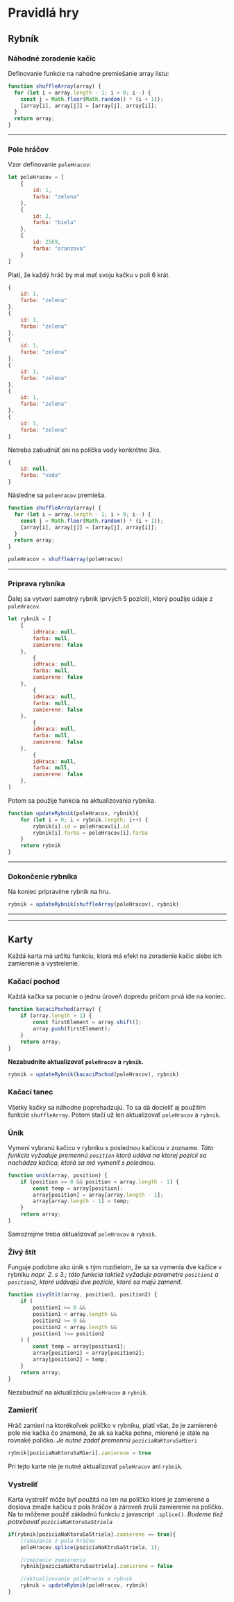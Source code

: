 # Pravidlá hry
## Rybník
### Náhodné zoradenie kačíc

Definovanie funkcie na nahodne premiešanie array listu:
```javascript
function shuffleArray(array) {
  for (let i = array.length - 1; i > 0; i--) {
    const j = Math.floor(Math.random() * (i + 1));
    [array[i], array[j]] = [array[j], array[i]];
  }
  return array;
}
```
---
### Pole hráčov
Vzor definovanie `poleHracov`:

```javascript
let poleHracov = [
    {
        id: 1,
        farba: "zelena"
    },
    {
        id: 2,
        farba: "biela"
    },
    {
        id: 2569,
        farba: "oranzova"
    }
]
```
Platí, že každý hráč by mal mať svoju kačku v poli 6 krát.
```javascript
{
    id: 1,
    farba: "zelena"
},
{
    id: 1,
    farba: "zelena"
},
{
    id: 1,
    farba: "zelena"
},
{
    id: 1,
    farba: "zelena"
},
{
    id: 1,
    farba: "zelena"
},
{
    id: 1,
    farba: "zelena"
}
```
Netreba zabudnúť ani na políčka vody konkrétne 3ks.
```javascript
{
    id: null,
    farba: "voda"
}
```
Následne sa `poleHracov` premieša.
```javascript
function shuffleArray(array) {
  for (let i = array.length - 1; i > 0; i--) {
    const j = Math.floor(Math.random() * (i + 1));
    [array[i], array[j]] = [array[j], array[i]];
  }
  return array;
}

poleHracov = shuffleArray(poleHracov)
```
---

### Príprava rybníka
Ďalej sa vytvorí samotný rybník (prvých 5 pozícii), ktorý použije údaje z `poleHracov`.

```javascript
let rybnik = [
    {
        idHraca: null,
        farba: null,
        zamierene: false
    },
        {
        idHraca: null,
        farba: null,
        zamierene: false
    },
        {
        idHraca: null,
        farba: null,
        zamierene: false
    },
        {
        idHraca: null,
        farba: null,
        zamierene: false
    },
        {
        idHraca: null,
        farba: null,
        zamierene: false
    },
]
```

Potom sa použije funkcia na aktualizovania rybníka.
```javascript
function updateRybnik(poleHracov, rybnik){
    for (let i = 0; i < rybnik.length; i++) {
        rybnik[i].id = poleHracov[i].id
        rybnik[i].farba = poleHracov[i].farba
    }
    return rybnik
}
```
---
### Dokončenie rybníka 
Na koniec pripravíme rybník na hru.
```javascript
rybnik = updateRybnik(shuffleArray(poleHracov), rybnik)
```
---
---
## Karty
Každá karta má určitú funkciu, ktorá má efekt na zoradenie kačíc alebo ich zamierenie a vystrelenie.

### Kačací pochod

Každá kačka sa pocunie o jednu úroveň dopredu pričom prvá ide na koniec.

```javascript
function kacaciPochod(array) {
    if (array.length > 1) {
        const firstElement = array.shift();
        array.push(firstElement);
    }
    return array;
}
```

**Nezabudnite aktualizovať `poleHracov` a `rybnik`.**
```javascript
rybnik = updateRybnik(kacaciPochod(poleHracov), rybnik)
```

### Kačací tanec

Všetky kačky sa náhodne poprehadzujú. To sa dá docieliť aj použitím funkcie `shuffleArray`. Potom stačí už len aktualizovať `poleHracov` a `rybnik`.

### Únik

Vymení vybranú kačicu v rybníku s poslednou kačicou v zozname. *Táto funkcia vyžaduje premennú `position` ktorá udáva na ktorej pozícii sa nachádza kačica, ktorá sa má vymeniť s polednou*.

```javascript
function unik(array, position) {
    if (position >= 0 && position < array.length - 1) {
        const temp = array[position];
        array[position] = array[array.length - 1];
        array[array.length - 1] = temp;
    }
    return array;
}
```
Samozrejme treba aktualizovať `poleHracov` a `rybnik`.

### Živý štít

Funguje podobne ako únik s tým rozdielom, že sa sa vymenia dve kačice v rybníku *napr. 2. s 3.; táto funkcia taktiež vyžaduje parametre `position1` a `position2`, ktoré udávajú dve pozície, ktoré sa majú zameniť.*

```javascript
function zivyStit(array, position1, position2) {
    if (
        position1 >= 0 &&
        position1 < array.length &&
        position2 >= 0 &&
        position2 < array.length &&
        position1 !== position2
    ) {
        const temp = array[position1];
        array[position1] = array[position2];
        array[position2] = temp;
    }
    return array;
}
```

Nezabudnúť na aktualizáciu `poleHracov` a `rybnik`.

### Zamieriť

Hráč zamieri na ktorékoľvek políčko v rybníku, platí všat, že je zamierené pole nie kačka čo znamená, že ak sa kačka pohne, mierené je stále na rovnaké políčko. *Je nutné zadať premennú `poziciaNaKtoruSaMieri`*

```javascript
rybnik[poziciaNaKtoruSaMieri].zamierene = true
```
Pri tejto karte nie je nutné aktualizovať `poleHracov` ani `rybnik`.

### Vystreliť

Karta vystreliť môže byť použitá na len na políčko ktoré je zamierené a doslova zmaže kačicu z pola hráčov a zároveň zruší zamierenie na políčko. Na to môžeme použiť základnú funkciu z javascript `.splice()`. *Budeme tiež potrebovať `poziciaNaKtoruSaStriela`*

```javascript
if(rybnik[poziciaNaKtoruSaStriela].zamierene == true){
    //zmazanie z pola hráčov
    poleHracov.splice(poziciaNaKtruSaStriela, 1);

    //zmazanie zamierenia
    rybnik[poziciaNaKtoruSastriela].zamierene = false

    //aktualizovanie poleHracov a rybnik
    rybnik = updateRybnik(poleHracov, rybnik)
}

```